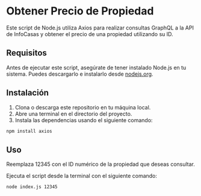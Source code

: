 # Obtener Precio de Propiedad

Este script de Node.js utiliza Axios para realizar consultas GraphQL a la API de InfoCasas y obtener el precio de una propiedad utilizando su ID.

## Requisitos

Antes de ejecutar este script, asegúrate de tener instalado Node.js en tu sistema. Puedes descargarlo e instalarlo desde [nodejs.org](https://nodejs.org/).

## Instalación

1. Clona o descarga este repositorio en tu máquina local.
2. Abre una terminal en el directorio del proyecto.
3. Instala las dependencias usando el siguiente comando:

```bash
npm install axios
```

## Uso


Reemplaza 12345 con el ID numérico de la propiedad que deseas consultar. 

Ejecuta el script desde la terminal con el siguiente comando:
```
node index.js 12345
```